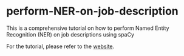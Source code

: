 # perform-NER-on-job-description
This is a comprehensive tutorial on how to perform Named Entity Recognition (NER) on job descriptions using spaCy

For the tutorial, please refer to the [website](https://amritaneogi.github.io/).
